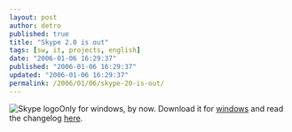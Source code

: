 ```yaml
---
layout: post
author: detro
published: true
title: "Skype 2.0 is out"
tags: [sw, it, projects, english]
date: "2006-01-06 16:29:37"
published: "2006-01-06 16:29:37"
updated: "2006-01-06 16:29:37"
permalink: /2006/01/06/skype-20-is-out/
---
```


<img src="http://www.skype.com/i/logos/skype.png" alt="Skype logo" />Only for windows, by now.
Download it for <a href="http://www.skype.com/products/skype/windows/" target="_new">windows</a> and read the changelog <a target="_new" href="http://www.skype.com/products/skype/windows/changelog.html">here</a>.
